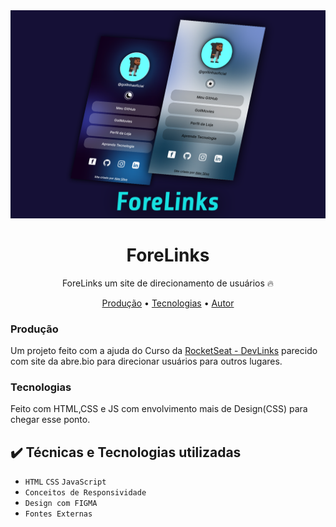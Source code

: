 <img src="./assets/capa.png"/>
<h1 align="center">
	ForeLinks
</h1>
<p align ="center">
	ForeLinks um site de direcionamento de usuários 🔥
</p>
<p align="center">
 <a href="#producao">Produção</a> • 
 <a href="#tecnologias">Tecnologias</a> • 
 <a href="#autor">Autor</a>
</p>

### Produção
<p>
 Um projeto feito com a ajuda do Curso da <a href="https://www.rocketseat.com.br">RocketSeat - DevLinks</a> parecido com site da abre.bio para direcionar usuários para outros lugares.
</p>

### Tecnologias
<p>
 Feito com HTML,CSS e JS com envolvimento mais de Design(CSS) para chegar esse ponto.
</p>

## ✔️ Técnicas e Tecnologias utilizadas 
 - ``HTML`` ``CSS`` ``JavaScript``
 - ``Conceitos de Responsividade``
 - ``Design com FIGMA``
 - ``Fontes Externas``

